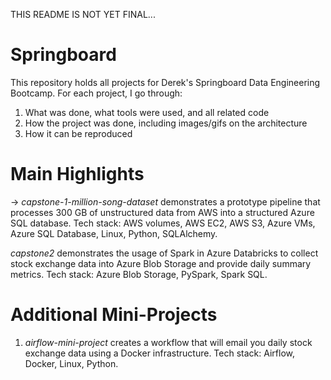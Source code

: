THIS README IS NOT YET FINAL...

# Springboard
This repository holds all projects for Derek's Springboard Data Engineering Bootcamp. For each project, I go through:
1. What was done, what tools were used, and all related code
2. How the project was done, including images/gifs on the architecture
3. How it can be reproduced

# Main Highlights
-> <em>capstone-1-million-song-dataset</em> demonstrates a prototype pipeline that processes 300 GB of unstructured data from AWS into a structured Azure SQL database. Tech stack: AWS volumes, AWS EC2, AWS S3, Azure VMs, Azure SQL Database, Linux, Python, SQLAlchemy.

<em>capstone2</em> demonstrates the usage of Spark in Azure Databricks to collect stock exchange data into Azure Blob Storage and provide daily summary metrics. Tech stack: Azure Blob Storage, PySpark, Spark SQL.

# Additional Mini-Projects
1. <em>airflow-mini-project</em> creates a workflow that will email you daily stock exchange data using a Docker infrastructure. Tech stack: Airflow, Docker, Linux, Python.
